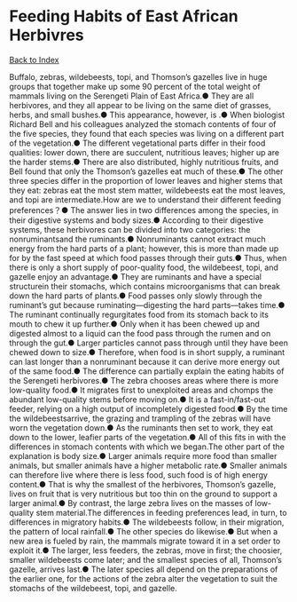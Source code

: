 # Feeding Habits of East African Herbivres
[Back to Index](https://github.com/windows10010/tpoExtractor/blob/master/README.md)

Buffalo, zebras, wildebeests, topi, and Thomson’s gazelles live in huge groups that together make up some 90 percent of the total weight of mammals living on the Serengeti Plain of East Africa.● They are all herbivores, and they all appear to be living on the same diet of grasses, herbs, and small bushes.● This appearance, however, is .● When biologist Richard Bell and his colleagues analyzed the stomach contents of four of the five species, they found that each species was living on a different part of the vegetation.● The different vegetational parts differ in their food qualities: lower down, there are succulent, nutritious leaves; higher up are the harder stems.● There are also distributed, highly nutritious fruits, and Bell found that only the Thomson’s gazelles eat much of these.● The other three species differ in the proportion of lower leaves and higher stems that they eat: zebras eat the most stem matter, wildebeests eat the most leaves, and topi are intermediate.How are we to understand their different feeding preferences？● The answer lies in two differences among the species, in their digestive systems and body sizes.● According to their digestive systems, these herbivores can be divided into two categories: the nonruminantsand the ruminants.● Nonruminants cannot extract much energy from the hard parts of a plant; however, this is more than made up for by the fast speed at which food passes through their guts.● Thus, when there is only a short supply of poor-quality food, the wildebeest, topi, and gazelle enjoy an advantage.● They are ruminants and have a special structurein their stomachs, which contains microorganisms that can break down the hard parts of plants.● Food passes only slowly through the ruminant’s gut because ruminating—digesting the hard parts—takes time.● The ruminant continually regurgitates food from its stomach back to its mouth to chew it up further.● Only when it has been chewed up and digested almost to a liquid can the food pass through the rumen and on through the gut.● Larger particles cannot pass through until they have been chewed down to size.● Therefore, when food is in short supply, a ruminant can last longer than a nonruminant because it can derive more energy out of the same food.● The difference can partially explain the eating habits of the Serengeti herbivores.● The zebra chooses areas where there is more low-quality food.● It migrates first to unexploited areas and chomps the abundant low-quality stems before moving on.● It is a fast-in/fast-out feeder, relying on a high output of incompletely digested food.● By the time the wildebeestsarrive, the grazing and trampling of the zebras will have worn the vegetation down.● As the ruminants then set to work, they eat down to the lower, leafier parts of the vegetation.● All of this fits in with the differences in stomach contents with which we began.The other part of the explanation is body size.● Larger animals require more food than smaller animals, but smaller animals have a higher metabolic rate.● Smaller animals can therefore live where there is less food, such food is of high energy content.● That is why the smallest of the herbivores, Thomson’s gazelle, lives on fruit that is very nutritious but too thin on the ground to support a larger animal.● By contrast, the large zebra lives on the masses of low-quality stem material.The differences in feeding preferences lead, in turn, to differences in migratory habits.● The wildebeests follow, in their migration, the pattern of local rainfall.● The other species do likewise.● But when a new area is fueled by rain, the mammals migrate toward it in a set order to exploit it.● The larger, less feeders, the zebras, move in first; the choosier, smaller wildebeests come later; and the smallest species of all, Thomson’s gazelle, arrives last.● The later species all depend on the preparations of the earlier one, for the actions of the zebra alter the vegetation to suit the stomachs of the wildebeest, topi, and gazelle.
